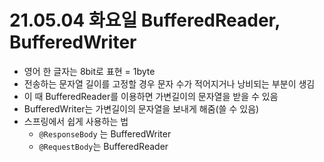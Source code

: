 # 21.05.04 화요일 BufferedReader, BufferedWriter

- 영어 한 글자는 8bit로 표현 = 1byte
- 전송하는 문자열 길이를 고정할 경우 문자 수가 적어지거나 낭비되는 부분이 생김
- 이 때 BufferedReader를 이용하면 가변길이의 문자열을 받을 수 있음
- BufferedWriter는 가변길이의 문자열을 보내게 해줌(쓸 수 있음)
- 스프링에서 쉽게 사용하는 법
  - `@ResponseBody` 는 BufferedWriter
  - `@RequestBody`는 BufferedReader